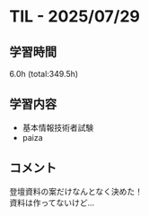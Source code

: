 # TIL - 2025/07/29

## 学習時間
6.0h (total:349.5h)

## 学習内容
- 基本情報技術者試験
- paiza

## コメント
登壇資料の案だけなんとなく決めた！<br>
資料は作ってないけど…
